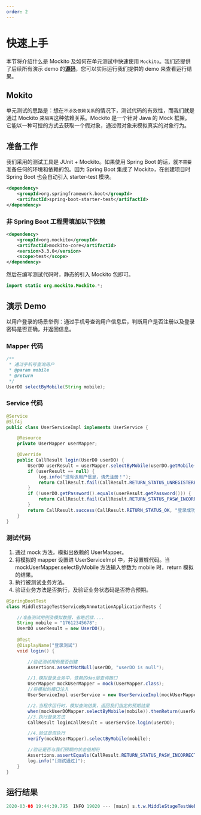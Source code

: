 ```yaml
---
order: 2
---
```


# 快速上手

本节将介绍什么是 Mockito 及如何在单元测试中快速使用 `Mockito`。我们还提供了后续所有演示 demo 的[**源码**](https://github.com/xiyun-international/java-unit-docs/tree/master/source)，您可以实际运行我们提供的 demo 来查看运行结果。

## Mokito

单元测试的思路是：想在`不涉及依赖关系`的情况下，测试代码的有效性，而我们就是通过 Mockito 来`隔离`这种依赖关系。Mockito 是一个针对 Java 的 Mock 框架。它能以一种可控的方式去获取一个假对象，通过假对象来模拟真实的对象行为。

## 准备工作

我们采用的测试工具是 JUnit + Mockito。如果使用 Spring Boot 的话，就`不需要`准备任何的环境和依赖的包。因为 Spring Boot 集成了 Mockito，在创建项目时 Spring Boot 也会自动引入 starter-test 模块。

```xml
<dependency>
    <groupId>org.springframework.boot</groupId>
    <artifactId>spring-boot-starter-test</artifactId>
</dependency>
```

### 非 Spring Boot 工程需填加以下依赖

```xml
<dependency>
    <groupId>org.mockito</groupId>
    <artifactId>mockito-core</artifactId>
    <version>3.3.0</version>
    <scope>test</scope>
</dependency>
```

然后在编写测试代码时，静态的引入 Mockito 包即可。

```java
import static org.mockito.Mockito.*;
```

## 演示 Demo

以用户登录的场景举例：通过手机号查询用户信息后，判断用户是否注册以及登录密码是否正确，并返回信息。

### Mapper 代码

```java
/**
 * 通过手机号查询用户
 * @param mobile
 * @return
 */
UserDO selectByMobile(String mobile);
```

### Service 代码


```java
@Service
@Slf4j
public class UserServiceImpl implements UserService {

    @Resource
    private UserMapper userMapper;

    @Override
    public CallResult login(UserDO userDO) {
        UserDO userResult = userMapper.selectByMobile(userDO.getMobile());
        if (userResult == null) {
            log.info("没有该用户信息，请先注册！");
            return CallResult.fail(CallResult.RETURN_STATUS_UNREGISTERED, "没有该用户信息，请先注册！");
        }
        if (!userDO.getPassword().equals(userResult.getPassword())) {
            return CallResult.fail(CallResult.RETURN_STATUS_PASW_INCORRECT, "您的密码不正确！");
        }
        return CallResult.success(CallResult.RETURN_STATUS_OK, "登录成功！", userResult);
    }
}
```

### 测试代码

1. 通过 mock 方法，模拟出依赖的 UserMapper。
2. 将模拟的 mapper 设置进 UserServiceImpl 中，并设置桩代码。当 mockUserMapper.selectByMobile 方法输入参数为 mobile 时，return 模拟的结果。
3. 执行被测试业务方法。
4. 验证业务方法是否执行，及验证业务状态码是否符合预期。

```java
@SpringBootTest
class MiddleStageTestServiceByAnnotationApplicationTests {

    //准备测试用例及模拟数据，省略后续....   
    String mobile = "17612345678";
    UserDO userResult = new UserDO();
        
    @Test
    @DisplayName("登录测试")
    void login() {

        //验证测试用例是否创建
        Assertions.assertNotNull(userDO, "userDO is null");

        //1.模拟登录业务中，依赖的dao层查询接口
        UserMapper mockUserMapper = mock(UserMapper.class);
        //将模拟的接口注入
        UserServiceImpl userService = new UserServiceImpl(mockUserMapper);

        //2.当程序运行时，模拟查询结果，返回我们指定的预期结果
        when(mockUserDOMapper.selectByMobile(mobile)).thenReturn(userResult);
        //3.执行登录方法
        CallResult loginCallResult = userService.login(userDO);

        //4.验证是否执行
        verify(mockUserMapper).selectByMobile(mobile);

        //验证是否与我们预期的状态值相符
        Assertions.assertEquals(CallResult.RETURN_STATUS_PASW_INCORRECT, loginCallResult.getCode());
        log.info("[测试通过]");
    }
}
```

## 运行结果

```java
2020-03-08 19:44:39.795  INFO 19020 --- [main] s.t.w.MiddleStageTestWebApplicationTests : [测试通过]
```
